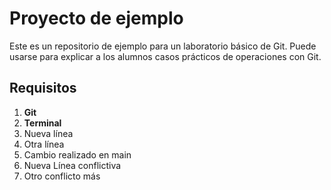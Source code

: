 # Proyecto de ejemplo

Este es un repositorio de ejemplo para un laboratorio básico de Git.
Puede usarse para explicar a los alumnos casos prácticos de operaciones con Git.

## Requisitos

1. **Git**
2. **Terminal**
3. Nueva línea
4. Otra línea 
5. Cambio realizado en main
6. Nueva Línea conflictiva
7. Otro conflicto más
